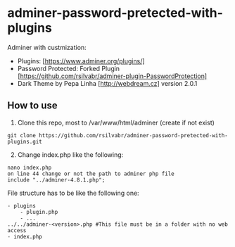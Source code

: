 # adminer-password-pretected-with-plugins

Adminer with custmization: 
- Plugins: [https://www.adminer.org/plugins/]
- Password Protected: Forked Plugin  [https://github.com/rsilvabr/adminer-plugin-PasswordProtection]
- Dark Theme by Pepa Linha [http://webdream.cz] version 2.0.1

## How to use

1. Clone this repo, most to /var/www/html/adminer (create if not exist)

````
git clone https://github.com/rsilvabr/adminer-password-pretected-with-plugins.git 

````
2. Change index.php like the following:

````
nano index.php 
on line 44 change or not the path to adminer php file
include "../adminer-4.8.1.php";
````

File structure has to be like the following one:
````
- plugins
    - plugin.php
    - ...
../../adminer-<version>.php #This file must be in a folder with no web access
- index.php
````

